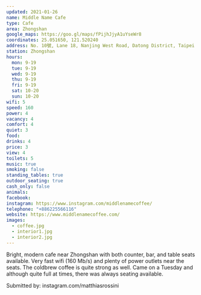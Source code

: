 ```yaml
---
updated: 2021-01-26
name: Middle Name Cafe
type: Cafe
area: Zhongshan
google_maps: https://goo.gl/maps/fPijhJjyA1uYseWr8
coordinates: 25.051650, 121.520240
address: No. 10號, Lane 18, Nanjing West Road, Datong District, Taipei City, 103
station: Zhongshan
hours:
  mon: 9-19
  tue: 9-19
  wed: 9-19
  thu: 9-19
  fri: 9-19
  sat: 10-20
  sun: 10-20
wifi: 5
speed: 160
power: 4
vacancy: 4
comfort: 4
quiet: 3
food: 
drinks: 4
price: 3
view: 4
toilets: 5
music: true
smoking: false
standing_tables: true
outdoor_seating: true
cash_only: false
animals: 
facebook: 
instagram: https://www.instagram.com/middlenamecoffee/
telephone: "+886225566116"
website: https://www.middlenamecoffee.com/
images:
  - coffee.jpg
  - interior1.jpg
  - interior2.jpg
---
```


Bright, modern cafe near Zhongshan with both counter, bar, and table seats available. Very fast wifi (160 Mb/s) and plenty of power outlets near the seats. The coldbrew coffee is quite strong as well. Came on a Tuesday and although quite full at times, there was always seating available. 

Submitted by: instagram.com/matthiasrossini
